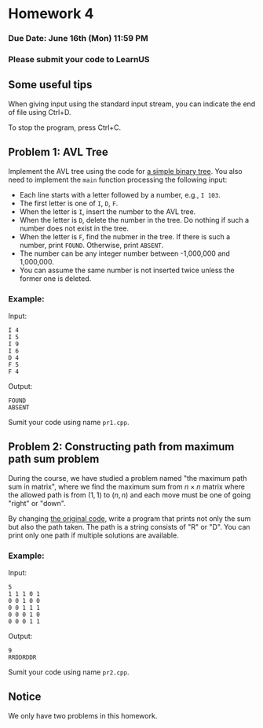 # Homework 4

### Due Date: June 16th (Mon) 11:59 PM

### Please submit your code to LearnUS 

## Some useful tips 

When giving input using the standard input stream, you can indicate the end of file using Ctrl+D.

To stop the program, press Ctrl+C.

## Problem 1: AVL Tree

Implement the AVL tree using the code for [a simple binary tree](../week11/simple_binary_search_tree.cpp).
You also need to implement the `main` function processing the following input:

* Each line starts with a letter followed by a number, e.g., `I 103`.
* The first letter is one of `I`, `D`, `F`.
* When the letter is `I`, insert the number to the AVL tree.
* When the letter is `D`, delete the number in the tree. Do nothing if such a number does not exist in the tree.
* When the letter is `F`, find the nubmer in the tree. If there is such a number, print `FOUND`. Otherwise, print `ABSENT`.
* The number can be any integer number between -1,000,000 and 1,000,000.
* You can assume the same number is not inserted twice unless the former one is deleted.

### Example:

Input:
```
I 4
I 5
I 9
I 6
D 4
F 5
F 4
```

Output:
```
FOUND
ABSENT
```

Sumit your code using name `pr1.cpp`.


## Problem 2: Constructing path from maximum path sum problem

During the course, we have studied a problem named "the maximum path sum in matrix", where we find the maximum sum from $n \times n$ matrix where the allowed path is from $(1,1)$ to $(n,n)$ and each move must be one of going "right" or "down".

By changing [the original code](../week13/max_matrix_path_recursion.cpp), write a program that prints not only the sum but also the path taken. 
The path is a string consists of "R" or "D".
You can print only one path if multiple solutions are available.

### Example:

Input:
```
5
1 1 1 0 1
0 0 1 0 0
0 0 1 1 1
0 0 0 1 0
0 0 0 1 1
```

Output:
```
9
RRDDRDDR
```

Sumit your code using name `pr2.cpp`.

## Notice
We only have two problems in this homework. 
